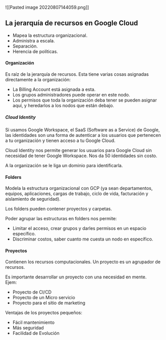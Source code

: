 







![[Pasted image 20220807144059.png]]

## La jerarquía de recursos en Google Cloud

-   Mapea la estructura organizacional.
-   Administra a escala.
-   Separación.
-   Herencia de políticas.

#### Organización

Es raíz de la jerarquía de recursos. Esta tiene varias cosas asignadas directamente a la organización:

-   La Billing Account está asignada a esta.
-   Los grupos administradores puede operar en este nodo.
-   Los permisos que toda la organización deba tener se pueden asignar aquí, y heredarlos a los nodos que están debajo.

<h5>Cloud Identity</h5>

Si usamos Google Workspace, el SaaS (Software as a Service) de Google, las identidades son una forma de autenticar a los usuarios que pertenecen a tu organización y tienen acceso a tu Google Cloud.

Cloud Identity nos permite generar los usuarios para Google Cloud sin necesidad de tener Google Workspace. Nos da 50 identidades sin costo.

A la organización se le liga un dominio para identificarla.

#### Folders

Modela la estructura organizacional con GCP (ya sean departamentos, equipos, aplicaciones, cargas de trabajo, ciclo de vida, facturación y aislamiento de seguridad).

Los folders pueden contener proyectos y carpetas.

Poder agrupar las estructuras en folders nos permite:

-   Limitar el acceso, crear grupos y darles permisos en un espacio específico.
-   Discriminar costos, saber cuanto me cuesta un nodo en específico.

#### Proyectos

Contienen los recursos computacionales. Un proyecto es un agrupador de recursos.

Es importante desarrollar un proyecto con una necesidad en mente.  
Ejem:

-   Proyecto de CI/CD
-   Proyecto de un Micro servicio
-   Proyecto para el sitio de marketing

Ventajas de los proyectos pequeños:

-   Fácil mantenimiento
-   Más seguridad
-   Facilidad de Evolución